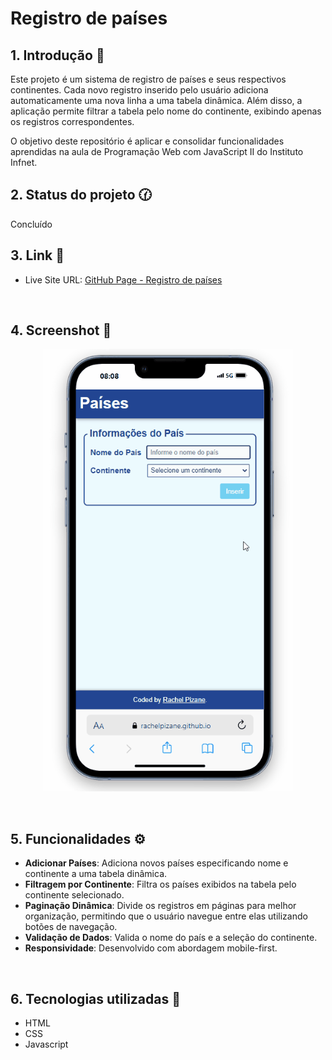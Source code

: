 # Registro de países

## 1. Introdução 📝

Este projeto é um sistema de registro de países e seus respectivos continentes. Cada novo registro inserido pelo usuário adiciona automaticamente uma nova linha a uma tabela dinâmica. Além disso, a aplicação permite filtrar a tabela pelo nome do continente, exibindo apenas os registros correspondentes.

O objetivo deste repositório é aplicar e consolidar funcionalidades aprendidas na aula de Programação Web com JavaScript II do Instituto Infnet.
<br>

## 2. Status do projeto 🕜

Concluído
<br>

## 3. Link 🔗

- Live Site URL: [GitHub Page - Registro de países](https://rachelpizane.github.io/registro-paises/)
<br>

## 4. Screenshot 📸

<p align="center">
<img src="img/versao-mobile.gif" alt="Mobile version" width="400">
</p>
<br>

## 5. Funcionalidades ⚙️

- **Adicionar Países**: Adiciona novos países especificando nome e continente a uma tabela dinâmica.
- **Filtragem por Continente**: Filtra os países exibidos na tabela pelo continente selecionado.
- **Paginação Dinâmica**: Divide os registros em páginas para melhor organização, permitindo que o usuário navegue entre elas utilizando botões de navegação.
- **Validação de Dados**: Valida o nome do país e a seleção do continente.
- **Responsividade**: Desenvolvido com abordagem mobile-first.
<br>

## 6. Tecnologias utilizadas 🔧

 - HTML
 - CSS
 - Javascript
 <br>
